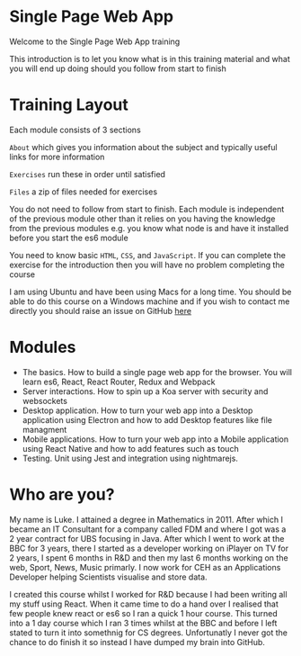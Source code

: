 # Single Page Web App

Welcome to the Single Page Web App training

This introduction is to let you know what is in this training material and what you will end up doing should you follow from start to finish

# Training Layout

Each module consists of 3 sections

`About` which gives you information about the subject and typically useful links for more information

`Exercises` run these in order until satisfied

`Files` a zip of files needed for exercises

You do not need to follow from start to finish. Each module is independent of the previous module other than it relies on you having the knowledge from the previous modules e.g. you know what node is and have it installed before you start the es6 module

You need to know basic `HTML`, `CSS`, and `JavaScript`. If you can complete the exercise for the introduction then you will have no problem completing the course

I am using Ubuntu and have been using Macs for a long time. You should be able to do this course on a Windows machine and if you wish to contact me directly you should raise an issue on GitHub [here](https://github.com/lukejpreston/single-page-web-app)

# Modules

* The basics. How to build a single page web app for the browser. You will learn es6, React, React Router, Redux and Webpack
* Server interactions. How to spin up a Koa server with security and websockets
* Desktop application. How to turn your web app into a Desktop application using Electron and how to add Desktop features like file managment
* Mobile applications. How to turn your web app into a Mobile application using React Native and how to add features such as touch
* Testing. Unit using Jest and integration using nightmarejs.

# Who are you?

My name is Luke. I attained a degree in Mathematics in 2011. After which I became an IT Consultant for a company called FDM and where I got was a 2 year contract for UBS focusing in Java. After which I went to work at the BBC for 3 years, there I started as a developer working on iPlayer on TV for 2 years, I spent 6 months in R&D and then my last 6 months working on the web, Sport, News, Music primarly. I now work for CEH as an Applications Developer helping Scientists visualise and store data.

I created this course whilst I worked for R&D because I had been writing all my stuff using React. When it came time to do a hand over I realised that few people knew react or es6 so I ran a quick 1 hour course. This turned into a 1 day course which I ran 3 times whilst at the BBC and before I left stated to turn it into somethnig for CS degrees. Unfortunatly I never got the chance to do finish it so instead I have dumped my brain into GitHub.
